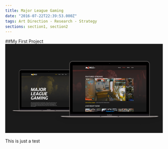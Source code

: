 ```yaml
---
title: Major League Gaming
date: "2016-07-22T22:39:53.000Z"
tags: Art Direction - Research - Strategy
sections: section1, section2
---
```


##My First Project
![alt text](images/d-website.png)

This is just a test
